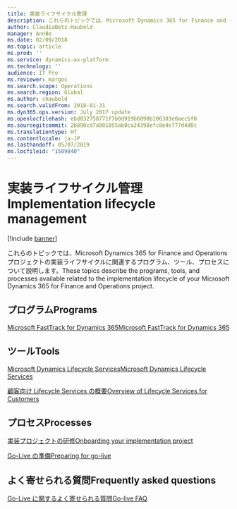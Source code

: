 ```yaml
---
title: 実装ライフサイクル管理
description: これらのトピックでは、Microsoft Dynamics 365 for Finance and Operations プロジェクトの実装ライフサイクルに関連するプログラム、ツール、プロセスについて説明します。
author: ClaudiaBetz-Haubold
manager: AnnBe
ms.date: 02/09/2018
ms.topic: article
ms.prod: ''
ms.service: dynamics-ax-platform
ms.technology: ''
audience: IT Pro
ms.reviewer: margoc
ms.search.scope: Operations
ms.search.region: Global
ms.author: chaubold
ms.search.validFrom: 2018-01-31
ms.dyn365.ops.version: July 2017 update
ms.openlocfilehash: ebd832758771f7b0d919b6090b106303e0aecbf0
ms.sourcegitcommit: 2b890cd7a801055ab0ca24398efc8e4e777d4d8c
ms.translationtype: HT
ms.contentlocale: ja-JP
ms.lasthandoff: 05/07/2019
ms.locfileid: "1509840"
---
```

# <a name="implementation-lifecycle-management"></a><span data-ttu-id="df602-103">実装ライフサイクル管理</span><span class="sxs-lookup"><span data-stu-id="df602-103">Implementation lifecycle management</span></span>

[!include [banner](../includes/banner.md)]

<span data-ttu-id="df602-104">これらのトピックでは、Microsoft Dynamics 365 for Finance and Operations プロジェクトの実装ライフサイクルに関連するプログラム、ツール、プロセスについて説明します。</span><span class="sxs-lookup"><span data-stu-id="df602-104">These topics describe the programs, tools, and processes available related to the implementation lifecycle of your Microsoft Dynamics 365 for Finance and Operations project.</span></span>

## <a name="programs"></a><span data-ttu-id="df602-105">プログラム</span><span class="sxs-lookup"><span data-stu-id="df602-105">Programs</span></span>

[<span data-ttu-id="df602-106">Microsoft FastTrack for Dynamics 365</span><span class="sxs-lookup"><span data-stu-id="df602-106">Microsoft FastTrack for Dynamics 365</span></span>](../get-started/fasttrack-dynamics-365-overview.md)

## <a name="tools"></a><span data-ttu-id="df602-107">ツール</span><span class="sxs-lookup"><span data-stu-id="df602-107">Tools</span></span>

[<span data-ttu-id="df602-108">Microsoft Dynamics Lifecycle Services</span><span class="sxs-lookup"><span data-stu-id="df602-108">Microsoft Dynamics Lifecycle Services</span></span>](https://lcs.dynamics.com)

[<span data-ttu-id="df602-109">顧客向け Lifecycle Services の概要</span><span class="sxs-lookup"><span data-stu-id="df602-109">Overview of Lifecycle Services for Customers</span></span>](../../dev-itpro/lifecycle-services/lcs-works-lcs.md)

## <a name="processes"></a><span data-ttu-id="df602-110">プロセス</span><span class="sxs-lookup"><span data-stu-id="df602-110">Processes</span></span>

[<span data-ttu-id="df602-111">実装プロジェクトの研修</span><span class="sxs-lookup"><span data-stu-id="df602-111">Onboarding your implementation project</span></span>](onboard.md)

[<span data-ttu-id="df602-112">Go-Live の準備</span><span class="sxs-lookup"><span data-stu-id="df602-112">Preparing for go-live</span></span>](prepare-go-live.md)

## <a name="frequently-asked-questions"></a><span data-ttu-id="df602-113">よく寄せられる質問</span><span class="sxs-lookup"><span data-stu-id="df602-113">Frequently asked questions</span></span>

[<span data-ttu-id="df602-114">Go-Live に関するよく寄せられる質問</span><span class="sxs-lookup"><span data-stu-id="df602-114">Go-live FAQ</span></span>](go-live-faq.md)
